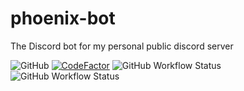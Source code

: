 # phoenix-bot

The Discord bot for my personal public discord server

![GitHub](https://img.shields.io/github/license/PhoenixGames-Phoenix/phoenix-bot)
[![CodeFactor](https://www.codefactor.io/repository/github/phoenixgames-phoenix/phoenix-bot/badge)](https://www.codefactor.io/repository/github/phoenixgames-phoenix/phoenix-bot)
![GitHub Workflow Status](https://img.shields.io/github/workflow/status/PhoenixGames-Phoenix/phoenix-bot/phoenix-bot%20eslint%20CI?label=ESLint%20CI)
![GitHub Workflow Status](https://img.shields.io/github/workflow/status/PhoenixGames-Phoenix/phoenix-bot/phoenix-bot%20docker%20CI?label=docker%20build%20CI)
